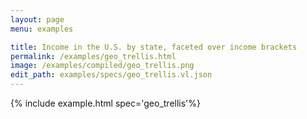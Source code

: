```yaml
---
layout: page
menu: examples

title: Income in the U.S. by state, faceted over income brackets
permalink: /examples/geo_trellis.html
image: /examples/compiled/geo_trellis.png
edit_path: examples/specs/geo_trellis.vl.json
---
```




{% include example.html spec='geo_trellis'%}
